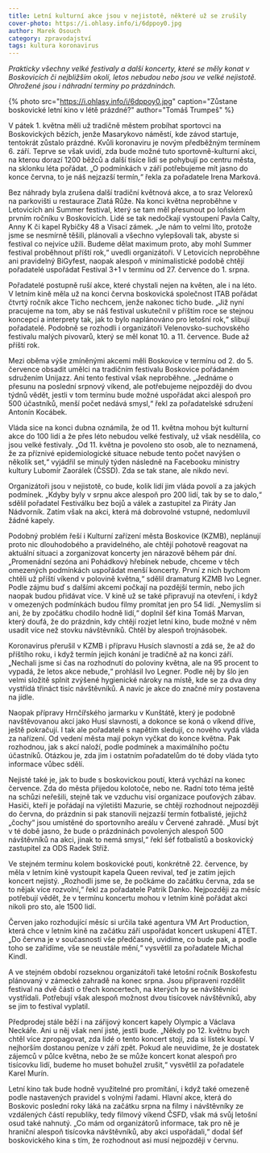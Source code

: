 ```yaml
---
title: Letní kulturní akce jsou v nejistotě, některé už se zrušily
cover-photo: https://i.ohlasy.info/i/6dppoy0.jpg
author: Marek Osouch
category: zpravodajství
tags: kultura koronavirus
---
```


*Prakticky všechny velké festivaly a další koncerty, které se měly konat v Boskovicích či nejbližším okolí, letos nebudou nebo jsou ve velké nejistotě. Ohrožené jsou i náhradní termíny po prázdninách.*

{% photo src="https://i.ohlasy.info/i/6dppoy0.jpg" caption="Zůstane boskovické letní kino v létě prázdné?" author="Tomáš Trumpeš" %}

V pátek 1. května měli už tradičně městem probíhat sportovci na Boskovických bězích, jenže Masarykovo náměstí, kde závod startuje, tentokrát zůstalo prázdné. Kvůli koronaviru je novým předběžným termínem 6. září. Teprve se však uvidí, zda bude možné tuto sportovně-kulturní akci, na kterou dorazí 1200 běžců a další tisíce lidí se pohybují po centru města, na sklonku léta pořádat. „O podmínkách v září potřebujeme mít jasno do konce června, to je náš nejzazší termín,“ řekla za pořadatele Irena Marková.

Bez náhrady byla zrušena další tradiční květnová akce, a to sraz Velorexů na parkovišti u restaurace Zlatá Růže. Na konci května neproběhne v Letovicích ani Summer festival, který se tam měl přesunout po loňském prvním ročníku v Boskovicích. Lidé se tak nedočkají vystoupení Pavla Calty, Anny K či kapel Rybičky 48 a Visací zámek. „Je nám to velmi líto, protože jsme se nesmírně těšili, plánovali a všechno vylepšovali tak, abyste si festival co nejvíce užili. Budeme dělat maximum proto, aby mohl Summer festival proběhnout příští rok,“ uvedli organizátoři. V Letovicích neproběhne ani pravidelný BiGyfest, naopak alespoň v minimalistické podobě chtějí pořadatelé uspořádat Festival 3+1 v termínu od 27. července do 1. srpna.

Pořadatelé postupně ruší akce, které chystali nejen na květen, ale i na léto. V letním kině měla už na konci června boskovická společnost ITAB pořádat čtvrtý ročník akce Ticho nechcem, jenže nakonec ticho bude. „Již nyní pracujeme na tom, aby se náš festival uskutečnil v příštím roce se stejnou koncepcí a interprety tak, jak to bylo naplánováno pro letošní rok,“ slibují pořadatelé. Podobně se rozhodli i organizátoři Velenovsko-suchovského festivalu malých pivovarů, který se měl konat 10. a 11. července. Bude až příští rok.

Mezi oběma výše zmíněnými akcemi měli Boskovice v termínu od 2. do 5. července obsadit umělci na tradičním festivalu Boskovice pořádaném sdružením Unijazz. Ani tento festival však neproběhne. „Jednáme o přesunu na poslední srpnový víkend, ale potřebujeme nejpozději do dvou týdnů vědět, jestli v tom termínu bude možné uspořádat akci alespoň pro 500 účastníků, menší počet nedává smysl,“ řekl za pořadatelské sdružení Antonín Kocábek.

Vláda sice na konci dubna oznámila, že od 11. května mohou být kulturní akce do 100 lidí a že přes léto nebudou velké festivaly, už však nesdělila, co jsou velké festivaly. „Od 11. května je povoleno sto osob, ale to neznamená, že za příznivé epidemiologické situace nebude tento počet navýšen o několik set,“ vyjádřil se minulý týden následně na Facebooku ministry kultury Lubomír Zaorálek (ČSSD). Zda se tak stane, ale nikdo neví.

Organizátoři jsou v nejistotě, co bude, kolik lidí jim vláda povolí a za jakých podmínek. „Kdyby byly v srpnu akce alespoň pro 200 lidí, tak by se to dalo,“ sdělil pořadatel Festiválku bez bojů a válek a zastupitel za Piráty Jan Nádvorník. Zatím však na akci, která má dobrovolné vstupné, nedomluvil žádné kapely.

Podobný problém řeší i Kulturní zařízení města Boskovice (KZMB), neplánují proto nic dlouhodobého a pravidelného, ale chtějí pohotově reagovat na aktuální situaci a zorganizovat koncerty jen nárazově během pár dní. „Promenádní sezóna ani Pohádkový hřebínek nebude, chceme v těch omezených podmínkách uspořádat menší koncerty. První z nich bychom chtěli už příští víkend v polovině května,“ sdělil dramaturg KZMB Ivo Legner. Podle zájmu buď s dalšími akcemi počkají na pozdější termín, nebo jich naopak budou přidávat více. V kině už se také připravují na otevření, i když v omezených podmínkách budou filmy promítat jen pro 54 lidí. „Nemyslím si ani, že by zpočátku chodilo hodně lidí,“ doplnil šéf kina Tomáš Marvan, který doufá, že do prázdnin, kdy chtějí rozjet letní kino, bude možné v něm usadit více než stovku návštěvníků. Chtěl by alespoň trojnásobek.

Koronavirus přerušil v KZMB i přípravu Husích slavností a zdá se, že až do příštího roku, i když termín jejich konání je tradičně až na konci září. „Nechali jsme si čas na rozhodnutí do poloviny května, ale na 95 procent to vypadá, že letos akce nebude,“ prohlásil Ivo Legner. Podle něj by šlo jen velmi složitě splnit zvýšené hygienické nároky na místě, kde se za dva dny vystřídá třináct tisíc návštěvníků. A navíc je akce do značné míry postavena na jídle.

Naopak přípravy Hrnčířského jarmarku v Kunštátě, který je podobně navštěvovanou akcí jako Husí slavnosti, a dokonce se koná o víkend dříve, ještě pokračují. I tak ale pořadatelé s napětím sledují, co nového vydá vláda za nařízení. Od vedení města mají pokyn vyčkat do konce května. Pak rozhodnou, jak s akcí naloží, podle podmínek a maximálního počtu účastníků. Otázkou je, zda jim i ostatním pořadatelům do té doby vláda tyto informace vůbec sdělí.

Nejisté také je, jak to bude s boskovickou poutí, která vychází na konec července. Zda do města přijedou kolotoče, nebo ne. Radní toto téma ještě na schůzi neřešili, stejně tak ve vzduchu visí organizace pouťových zábav. Hasiči, kteří je pořádají na výletišti Mazurie, se chtějí rozhodnout nejpozději do června, do prázdnin si pak stanovili nejzazší termín fotbalisté, jejichž „čochy“ jsou umístěné do sportovního areálu v Červené zahradě. „Musí být v té době jasno, že bude o prázdninách povolených alespoň 500 návštěvníků na akci, jinak to nemá smysl,“ řekl šéf fotbalistů a boskovický zastupitel za ODS Radek Stříž.

Ve stejném termínu kolem boskovické pouti, konkrétně 22. července, by měla v letním kině vystoupit kapela Queen revival, teď je zatím jejich koncert nejistý. „Rozhodli jsme se, že počkáme do začátku června, zda se to nějak více rozvolní,“ řekl za pořadatele Patrik Danko. Nejpozději za měsíc potřebují vědět, že v termínu koncertu mohou v letním kině pořádat akci nikoli pro sto, ale 1500 lidí.

Červen jako rozhodující měsíc si určila také agentura VM Art Production, která chce v letním kině na začátku září uspořádat koncert uskupení 4TET. „Do června je v současnosti vše předčasné, uvidíme, co bude pak, a podle toho se zařídíme, vše se neustále mění,“ vysvětlil za pořadatele Michal Kindl.

A ve stejném období rozseknou organizátoři také letošní ročník Boskofestu plánovaný v zámecké zahradě na konec srpna. Jsou připraveni rozdělit festival na dvě části o třech koncertech, na kterých by se návštěvníci vystřídali. Potřebují však alespoň možnost dvou tisícovek návštěvníků, aby se jim to festival vyplatil.

Předprodej stále běží i na zářijový koncert kapely Olympic a Václava Neckáře. Ani u něj však není jisté, jestli bude. „Někdy po 12. květnu bych chtěl více zpropagovat, zda lidé o tento koncert stojí, zda si lístek koupí. V nejhorším dostanou peníze v září zpět. Pokud ale neuvidíme, že je dostatek zájemců v půlce května, nebo že se může koncert konat alespoň pro tisícovku lidí, budeme ho muset bohužel zrušit,“ vysvětlil za pořadatele Karel Murín.

Letní kino tak bude hodně využitelné pro promítání, i když také omezeně podle nastavených pravidel s volnými řadami. Hlavní akce, která do Boskovic poslední roky láká na začátku srpna na filmy i návštěvníky ze vzdálených částí republiky, tedy filmový víkend ČSFD, však má svůj letošní osud také nahnutý. „Co mám od organizátorů informace, tak pro ně je hraniční alespoň tisícovka návštěvníků, aby akci uspořádali,“ dodal šéf boskovického kina s tím, že rozhodnout asi musí nejpozději v červnu.
